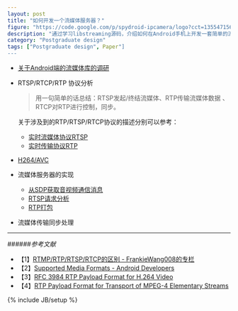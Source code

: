 ```yaml
---
layout: post
title: "如何开发一个流媒体服务器？"
figure: "https://code.google.com/p/spydroid-ipcamera/logo?cct=1355471564"
description: "通过学习libstreaming源码，介绍如何在Android手机上开发一套简单的流媒体服务器。"
category: "Postgraduate design"
tags: ["Postgraduate design", Paper"]
---
```


+ [关于Android端的流媒体库的调研](http://blog.cyeam.com/postgraduate%20design/2014/04/17/pager_current/)
+ RTSP/RTCP/RTP 协议分析

    > 用一句简单的话总结：RTSP发起/终结流媒体、RTP传输流媒体数据 、RTCP对RTP进行控制，同步。

    关于涉及到的RTP/RTSP/RTCP协议的描述分别可以参考：

    + [实时流媒体协议RTSP](http://blog.cyeam.com/postgraduate%20design/2014/04/17/pager_rtsp/)
    + [实时传输协议RTP](http://blog.cyeam.com/postgraduate%20design/2014/04/17/pager_rtp/)

+ [H264/AVC](http://blog.cyeam.com/postgraduate%20design/2014/04/17/pager_video/)
+ 流媒体服务器的实现

    + [从SDP获取音视频通信消息](http://blog.cyeam.com/postgraduate%20design/2014/04/17/pager_sdp)
    + [RTSP请求分析](http://blog.cyeam.com/postgraduate%20design/2014/04/17/pager_rtsp)
    + [RTP打包](http://blog.cyeam.com/postgraduate%20design/2014/04/17/pager_rtp)

+ 流媒体传输同步处理


---

######*参考文献*
+ 【1】[RTMP/RTP/RTSP/RTCP的区别 - FrankieWang008的专栏](http://blog.csdn.net/frankiewang008/article/details/7665547)
+ 【2】[Supported Media Formats - Android Developers](http://developer.android.com/guide/appendix/media-formats.html)
+ 【3】[RFC 3984 RTP Payload Format for H.264 Video](https://github.com/mnhkahn/cInterphone/blob/master/docs/rfc3984_chn.txt)
+ 【4】[RTP Payload Format for Transport of MPEG-4 Elementary Streams](http://tools.ietf.org/html/rfc3640)

{% include JB/setup %}